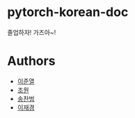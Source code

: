 # pytorch-korean-doc
졸업하자! 가즈아~! 


# Authors

- [이준열](https://github.com/JunYeol)
- [조원](https://github.com/trilliwon)
- [송찬범]()
- [이재경]()
